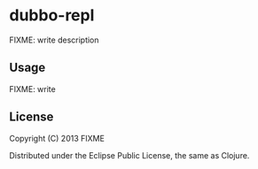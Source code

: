# dubbo-repl

FIXME: write description

## Usage

FIXME: write

## License

Copyright (C) 2013 FIXME

Distributed under the Eclipse Public License, the same as Clojure.
